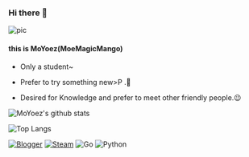 ### Hi there 👋

![pic](https://img1.imgtp.com/2022/09/22/xsQUvvxo.png)

#### this is MoYoez(MoeMagicMango)

  - Only a student~

  - Prefer to try something new>P .🤔

  - Desired for Knowledge and prefer to meet other friendly people.😉



![MoYoez's github stats](https://github-readme-stats.vercel.app/api?username=moyoez&theme=blue-green)

![Top Langs](https://github-readme-stats.vercel.app/api/top-langs/?username=moyoez&layout=compact)

[![Blogger](https://img.shields.io/badge/Blogger-FF5722?style=for-the-badge&logo=blogger&logoColor=white)](https://hi.himoyo.cn)
[![Steam](https://img.shields.io/badge/steam-%23000000.svg?style=for-the-badge&logo=steam&logoColor=white)](https://steamcommunity.com/id/akirasweetz)
![Go](https://img.shields.io/badge/go-%2300ADD8.svg?style=for-the-badge&logo=go&logoColor=white)
![Python](https://img.shields.io/badge/python-3670A0?style=for-the-badge&logo=python&logoColor=ffdd54)


